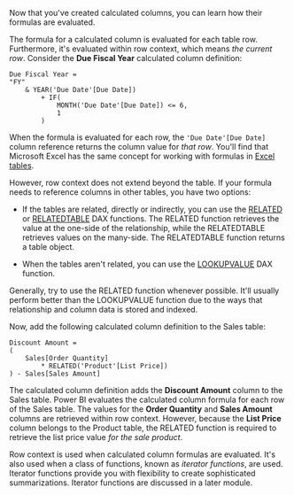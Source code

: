 Now that you've created calculated columns, you can learn how their formulas are evaluated.

The formula for a calculated column is evaluated for each table row. Furthermore, it's evaluated within row context, which means *the current row*. Consider the **Due Fiscal Year** calculated column definition:

```dax
Due Fiscal Year =
"FY"
	& YEAR('Due Date'[Due Date])
		+ IF(
			MONTH('Due Date'[Due Date]) <= 6,
			1
		)
```

When the formula is evaluated for each row, the `'Due Date'[Due Date]` column reference returns the column value for *that row*. You'll find that Microsoft Excel has the same concept for working with formulas in [Excel tables](https://support.office.com/article/overview-of-excel-tables-7ab0bb7d-3a9e-4b56-a3c9-6c94334e492c/?azure-portal=true).

However, row context does not extend beyond the table. If your formula needs to reference columns in other tables, you have two options:

- If the tables are related, directly or indirectly, you can use the [RELATED](https://docs.microsoft.com/dax/related-function-dax/?azure-portal=true) or [RELATEDTABLE](https://docs.microsoft.com/dax/relatedtable-function-dax/?azure-portal=true) DAX functions. The RELATED function retrieves the value at the one-side of the relationship, while the RELATEDTABLE retrieves values on the many-side. The RELATEDTABLE function returns a table object.

- When the tables aren't related, you can use the [LOOKUPVALUE](https://docs.microsoft.com/dax/lookupvalue-function-dax/?azure-portal=true) DAX function.

Generally, try to use the RELATED function whenever possible. It'll usually perform better than the LOOKUPVALUE function due to the ways that relationship and column data is stored and indexed.

Now, add the following calculated column definition to the Sales table:

```dax
Discount Amount =
(
	Sales[Order Quantity]
		* RELATED('Product'[List Price])
) - Sales[Sales Amount]
```

The calculated column definition adds the **Discount Amount** column to the Sales table. Power BI evaluates the calculated column formula for each row of the Sales table. The values for the **Order Quantity** and **Sales Amount** columns are retrieved within row context. However, because the **List Price** column belongs to the Product table, the RELATED function is required to retrieve the list price value *for the sale product*.

Row context is used when calculated column formulas are evaluated. It's also used when a class of functions, known as *iterator functions*, are used. Iterator functions provide you with flexibility to create sophisticated summarizations. Iterator functions are discussed in a later module.
